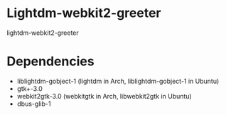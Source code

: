 Lightdm-webkit2-greeter
======================

lightdm-webkit2-greeter

Dependencies
============

- liblightdm-gobject-1 (lightdm in Arch, liblightdm-gobject-1 in Ubuntu)
- gtk+-3.0
- webkit2gtk-3.0 (webkitgtk in Arch, libwebkit2gtk in Ubuntu)
- dbus-glib-1




